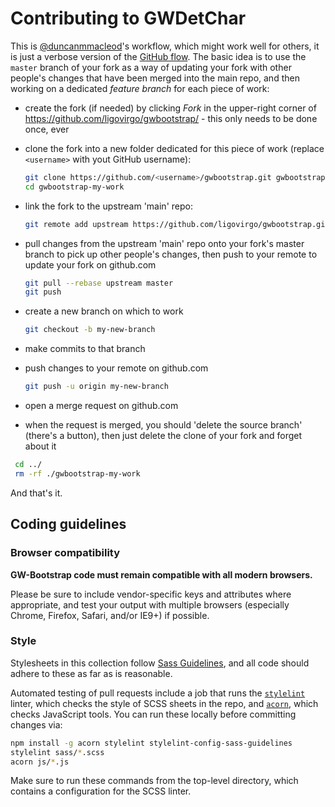 # Contributing to GWDetChar

This is [@duncanmmacleod](//github.com/duncanmmacleod/)'s workflow, which might work well for others, it is just a verbose version of the [GitHub flow](https://guides.github.com/introduction/flow/).
The basic idea is to use the `master` branch of your fork as a way of updating your fork with other people's changes that have been merged into the main repo, and then  working on a dedicated _feature branch_ for each piece of work:

- create the fork (if needed) by clicking _Fork_ in the upper-right corner of https://github.com/ligovirgo/gwbootstrap/ - this only needs to be done once, ever
- clone the fork into a new folder dedicated for this piece of work (replace `<username>` with yout GitHub username):

  ```bash
  git clone https://github.com/<username>/gwbootstrap.git gwbootstrap-my-work  # change gwbootstrap-my-work as appropriate
  cd gwbootstrap-my-work
  ```
  
- link the fork to the upstream 'main' repo:

  ```bash
  git remote add upstream https://github.com/ligovirgo/gwbootstrap.git
  ```
  
- pull changes from the upstream 'main' repo onto your fork's master branch to pick up other people's changes, then push to your remote to update your fork on github.com

  ```bash
  git pull --rebase upstream master
  git push
  ```

- create a new branch on which to work

  ```bash
  git checkout -b my-new-branch
  ```
  
- make commits to that branch
- push changes to your remote on github.com

  ```bash
  git push -u origin my-new-branch
  ```

- open a merge request on github.com
- when the request is merged, you should 'delete the source branch' (there's a button), then just delete the clone of your fork and forget about it

 ```bash
  cd ../
  rm -rf ./gwbootstrap-my-work
  ```

And that's it.

## Coding guidelines

### Browser compatibility

**GW-Bootstrap code must remain compatible with all modern browsers.**

Please be sure to include vendor-specific keys and attributes where
appropriate, and test your output with multiple browsers (especially
Chrome, Firefox, Safari, and/or IE9+) if possible.

### Style

Stylesheets in this collection follow [Sass Guidelines](https://sass-guidelin.es),
and all code should adhere to these as far as is reasonable.

Automated testing of pull requests include a job that runs the
[`stylelint`](https://stylelint.io) linter, which checks the style of SCSS
sheets in the repo, and [`acorn`](//github.com/acornjs/acorn), which checks
JavaScript tools. You can run these locally before committing changes via:

```bash
npm install -g acorn stylelint stylelint-config-sass-guidelines
stylelint sass/*.scss
acorn js/*.js
```
Make sure to run these commands from the top-level directory, which contains
a configuration for the SCSS linter.
